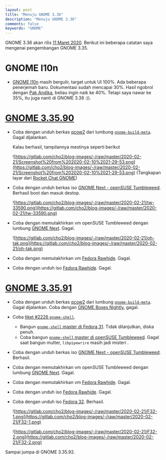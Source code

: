 ```yaml
---
layout: post
title: "Menuju GNOME 3.36"
description: "Menuju GNOME 3.36"
comments: false
keywords: "GNOME"
---
```


GNOME 3.36 akan rilis [11 Maret 2020](https://wiki.gnome.org/ThreePointThirtyfive). Berikut ini beberapa catatan saya mengenai pengembangan GNOME 3.35.

# GNOME l10n

* [GNOME l10n](https://l10n.gnome.org/languages/id/gnome-3-36/ui/) masih bergulir, target untuk UI 100%. Ada beberapa penerjemah baru. Dokumentasi sudah mencapai 30%. Hasil ngobrol dengan [Pak Andika](https://l10n.gnome.org/users/andika/), beliau ingin naik ke 40%. Tetapi saya nawar ke 35%, itu juga nanti di GNOME 3.38 :)).


# [GNOME 3.35.90](https://mail.gnome.org/archives/desktop-devel-list/2020-February/msg00000.html)

* Coba dengan unduh berkas [qcow2](https://gitlab.gnome.org/GNOME/gnome-build-meta/-/jobs/583996/artifacts/browse/image/) dari lumbung [`gnome-build-meta`](https://gitlab.gnome.org/GNOME/gnome-build-meta/). Gagal dijalankan.

   Kalau berhasil, tampilannya mestinya seperti berikut

   ![https://gitlab.com/cho2/blog-images/-/raw/master/2020-02-21/Screenshot%20from%202020-02-10%2021-29-53.png](https://gitlab.com/cho2/blog-images/-/raw/master/2020-02-21/Screenshot%20from%202020-02-10%2021-29-53.png)
   (Tangkapan layar dari [Rocket Chat GNOME](https://chat.gnome.org/))

* Coba dengan unduh berkas iso [GNOME Next - openSUSE Tumbleweed](https://download.opensuse.org/repositories/GNOME:/Medias/images/iso/?P=GNOME_Next*). Berhasil boot dan masuk destop.

   ![https://gitlab.com/cho2/blog-images/-/raw/master/2020-02-21/tw-33590.png](https://gitlab.com/cho2/blog-images/-/raw/master/2020-02-21/tw-33590.png)

* Coba dengan memutakhirkan vm openSUSE Tumbleweed dengan lumbung [GNOME Next](http://download.opensuse.org/repositories/GNOME:/Next/openSUSE_Factory/). Gagal.

   ![https://gitlab.com/cho2/blog-images/-/raw/master/2020-02-21/oh-tak.png](https://gitlab.com/cho2/blog-images/-/raw/master/2020-02-21/oh-tak.png)

* Coba dengan memutakhirkan vm [Fedora Rawhide](https://fedoraproject.org/wiki/Releases/Rawhide). Gagal.

* Coba dengan unduh iso [Fedora Rawhide](https://dl.fedoraproject.org/pub/fedora/linux/development/rawhide/Workstation/x86_64/iso/). Gagal.

# [GNOME 3.35.91](https://mail.gnome.org/archives/desktop-devel-list/2020-February/msg00054.html)

* Coba dengan unduh berkas [qcow2](https://gitlab.gnome.org/GNOME/gnome-build-meta/-/jobs/598561/artifacts/file/image/disk.qcow2) dari lumbung [`gnome-build-meta`](https://gitlab.gnome.org/GNOME/gnome-build-meta/). Gagal dijalankan. Coba dengan [GNOME Boxes Nightly](https://feborg.es/gnome-nightly-vm-images-with-gnome-boxes/), gagal.


* Coba [tiket #2226 `gnome-shell`](https://gitlab.gnome.org/GNOME/gnome-shell/issues/2226).

   * Bangun [`gnome-shell` master di Fedora 31](https://gitlab.gnome.org/snippets/1017). Tidak dilanjutkan, diska penuh.
   * Coba bangun [`gnome-shell` master di openSUSE Tumbleweed](https://gist.github.com/cho2/5c42dd7c4015ae6618d351418485c9a9). Gagal saat bangun mutter, `libpipewrire` masih jadi misteri .

* Coba dengan unduh berkas iso [GNOME Next - openSUSE Tumbleweed](https://download.opensuse.org/repositories/GNOME:/Medias/images/iso/?P=GNOME_Next*). Berhasil.

* Coba dengan memutakhirkan vm openSUSE Tumbleweed dengan lumbung [GNOME Next](http://download.opensuse.org/repositories/GNOME:/Next/openSUSE_Factory/). Gagal.

* Coba dengan memutakhirkan vm [Fedora Rawhide](https://fedoraproject.org/wiki/Releases/Rawhide). Gagal.

* Coba dengan unduh iso [Fedora Rawhide](https://dl.fedoraproject.org/pub/fedora/linux/development/rawhide/Workstation/x86_64/iso/). Gagal.

* Coba dengan unduh iso [Fedora 32](https://dl.fedoraproject.org/pub/fedora/linux/development/32/Workstation/x86_64/iso/). Berhasil.

   ![https://gitlab.com/cho2/blog-images/-/raw/master/2020-02-21/F32-1.png](https://gitlab.com/cho2/blog-images/-/raw/master/2020-02-21/F32-1.png)

   ![https://gitlab.com/cho2/blog-images/-/raw/master/2020-02-21/F32-2.png](https://gitlab.com/cho2/blog-images/-/raw/master/2020-02-21/F32-2.png)

Sampai jumpa di GNOME 3.35.92.